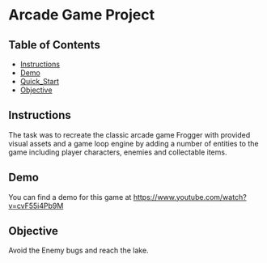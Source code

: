
# Arcade Game Project

## Table of Contents

* [Instructions](#instructions)
* [Demo](#demo)
* [Quick_Start](#quick_start)
* [Objective](#objective)


## Instructions

The task was to recreate the classic arcade game Frogger with provided visual assets and a game loop engine by adding a number of entities to the game including player characters, enemies and collectable items.

## Demo

You can find a demo for this game at https://www.youtube.com/watch?v=cvF55i4Pb9M



## Objective

Avoid the Enemy bugs and reach the lake.
